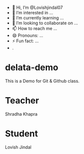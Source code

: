- 👋 Hi, I’m @Lovishjindal07
- 👀 I’m interested in ...
- 🌱 I’m currently learning ...
- 💞️ I’m looking to collaborate on ...
- 📫 How to reach me ...
- 😄 Pronouns: ...
- ⚡ Fun fact: ...
- .
# delata-demo
This is a Demo for Git &amp; Github class.

# Teacher 
Shradha Khapra

# Student
Lovish Jindal



<!---
Lovishjindal07/Lovishjindal07 is a ✨ special ✨ repository because its `README.md` (this file) appears on your GitHub profile.
You can click the Preview link to take a look at your changes.
--->
